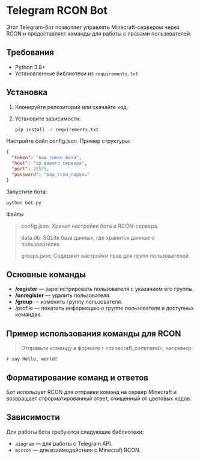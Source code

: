# Telegram RCON Bot

Этот Telegram-бот позволяет управлять Minecraft-сервером через RCON и предоставляет команды для работы с правами пользователей.

## Требования

- Python 3.8+
- Установленные библиотеки из `requirements.txt`

## Установка

1. Клонируйте репозиторий или скачайте код.
2. Установите зависимости:

   ```bash
   pip install -r requirements.txt
Настройте файл config.json. Пример структуры:

```json
{
  "token": "ваш_токен_бота",
  "host": "ip_вашего_сервера",
  "port": 25575,
  "password": "ваш_rcon_пароль"
}
```
Запустите бота:

```bash
python bot.py
```
Файлы
> config.json: Хранит настройки бота и RCON-сервера.
>
> data.db: SQLite база данных, где хранятся данные о пользователях.
> 
> groups.json: Содержит настройки прав для групп пользователей.
> 

## Основные команды
- __/register__ <tgid> <group> — зарегистрировать пользователя с указанием его группы.
- __/unregister__ <tgid> — удалить пользователя.
- __/group__ <tgid> <group> — изменить группу пользователя.
- /profile — показать информацию о группе пользователя и доступных командах.


## Пример использования команды для RCON
> Отправьте команду в формате r <minecraft_command>, например:

```r say Hello, world!```

## Форматирование команд и ответов
Бот использует RCON для отправки команд на сервер Minecraft и возвращает отформатированный ответ, очищенный от цветовых кодов.

## Зависимости
Для работы бота требуются следующие библиотеки:

- ``aiogram`` — для работы с Telegram API.
- ``mcrcon`` — для взаимодействия с Minecraft RCON.